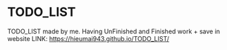 # TODO_LIST
TODO_LIST made by me. Having UnFinished and Finished work + save in website
LINK: https://hieumai943.github.io/TODO_LIST/
